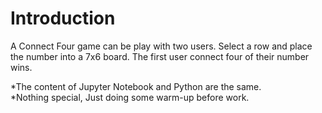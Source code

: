 # Introduction

A Connect Four game can be play with two users. Select a row and place the number into a 7x6 board. The first user connect four of their number wins.

*The content of Jupyter Notebook and Python are the same.\
*Nothing special, Just doing some warm-up before work.
